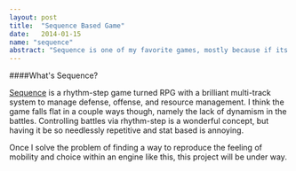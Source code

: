 ```yaml
---
layout: post
title:  "Sequence Based Game"
date:   2014-01-15
name: "sequence"
abstract: "Sequence is one of my favorite games, mostly because if its incredible difficulty potential."
---
```


####What's Sequence?

[Sequence](http://store.steampowered.com/app/200910/) is a rhythm-step game turned RPG with a brilliant multi-track system to manage defense, offense, and resource management. I think the game falls flat in a couple ways though, namely the lack of dynamism in the battles. Controlling battles via rhythm-step is a wonderful concept, but having it be so needlessly repetitive and stat based is annoying.

Once I solve the problem of finding a way to reproduce the feeling of mobility and choice within an engine like this, this project will be under way.